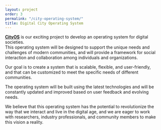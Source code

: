 ```yaml
---
layout: project
order: 3
permalink: "/city-operating-system/"
title: Digital City Operating System
---
```


**[CityOS]** is our exciting project to develop an operating system for digital societies.   
This operating system will be designed to support the unique needs and challenges of modern communities, and will provide a framework for social interaction and collaboration among individuals and organizations. 

Our goal is to create a system that is scalable, flexible, and user-friendly, and that can be customized to meet the specific needs of different communities. 

The operating system will be built using the latest technologies and will be constantly updated and improved based on user feedback and evolving needs. 

We believe that this operating system has the potential to revolutionize the way that we interact and live in the digital age, and we are eager to work with researchers, industry professionals, and community members to make this vision a reality.


[CityOS]: https://cityos.io/